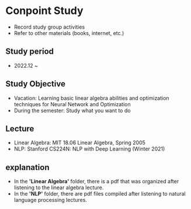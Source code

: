 # Conpoint Study
- Record study group activities
- Refer to other materials (books, internet, etc.)
## Study period
- 2022.12 ~
## Study Objective
- Vacation: Learning basic linear algebra abilities and optimization techniques for Neural Network and Optimization
- During the semester: Study what you want to do
## Lecture
- Linear Algebra: MIT 18.06 Linear Algebra, Spring 2005
- NLP: Stanford CS224N: NLP with Deep Learning (Winter 2021)
## explanation
- In the **'Linear Algebra'** folder, there is a pdf that was organized after listening to the linear algebra lecture.
- In the **'NLP'** folder, there are pdf files compiled after listening to natural language processing lectures.
